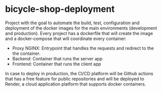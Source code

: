 # bicycle-shop-deployment

Project with the goal to automate the build, test, configuration and deployment of the docker images for the main environments (development and production). Every project has a dockerfile that will create the image and a docker-compose that will coordinate every container:
- Proxy NGINX: Entrypoint that handles the requests and redirect to the the container.
- Backend: Container that runs the server app
- Frontend: Container that runs the client app

In case to deploy in production, the CI/CD platform will be Github actions that has a free feature for public repositories and will be deployed to Render, a cloud application platform that supports docker containers.